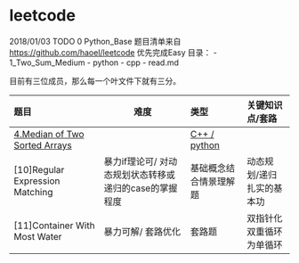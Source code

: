 # leetcode
2018/01/03 TODO 0 Python_Base
题目清单来自  
https://github.com/haoel/leetcode
优先完成Easy
目录：
    - 1_Two_Sum_Medium
        - python
        - cpp
        - read.md

目前有三位成员，那么每一个叶文件下就有三分。

  
| 题目     |    难度 |    类型 | 关键知识点/套路  |
| :-------- | --------| :--------| :-- |
| [4.Median of Two Sorted Arrays  ](https://leetcode.com/problems/median-of-two-sorted-arrays/)  |  |  [C++ / python](https://github.com/gou7ma7/leetcode/tree/master/4.%20Hard%20Median%20of%20Two%20Sorted%20Arrays)  |
| [10]Regular Expression Matching    |  暴力if理论可/ 对动态规划状态转移或递归的case的掌握程度  | 基础概念结合情景理解题  | 动态规划/递归扎实的基本功
|  [11]Container With Most Water     |  暴力可解/ 套路优化 |  套路题  | 双指针化双重循环为单循环
